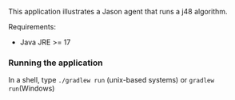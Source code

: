 This application illustrates a Jason agent that runs a j48 algorithm. 

Requirements:
- Java JRE >= 17

### Running the application
In a shell, type `./gradlew run` (unix-based systems) or `gradlew run`(Windows)


